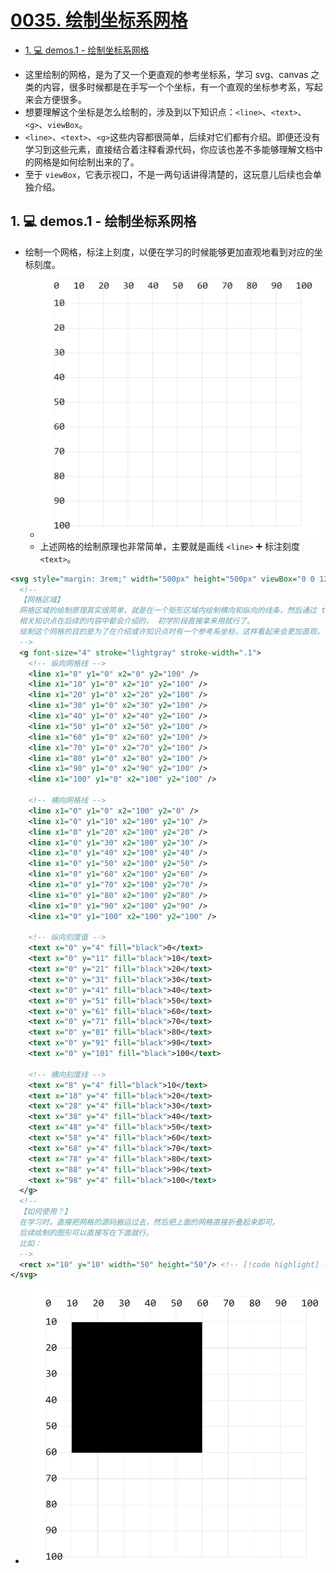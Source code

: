 # [0035. 绘制坐标系网格](https://github.com/Tdahuyou/TNotes.svg/tree/main/notes/0035.%20%E7%BB%98%E5%88%B6%E5%9D%90%E6%A0%87%E7%B3%BB%E7%BD%91%E6%A0%BC)

<!-- region:toc -->

- [1. 💻 demos.1 - 绘制坐标系网格](#1--demos1---绘制坐标系网格)

<!-- endregion:toc -->
- 这里绘制的网格，是为了又一个更直观的参考坐标系，学习 svg、canvas 之类的内容，很多时候都是在手写一个个坐标，有一个直观的坐标参考系，写起来会方便很多。
- 想要理解这个坐标是怎么绘制的，涉及到以下知识点：`<line>`、`<text>`、`<g>`、`viewBox`。
- `<line>`、`<text>`、`<g>`这些内容都很简单，后续对它们都有介绍。即便还没有学习到这些元素，直接结合着注释看源代码，你应该也差不多能够理解文档中的网格是如何绘制出来的了。
- 至于 `viewBox`，它表示视口，不是一两句话讲得清楚的，这玩意儿后续也会单独介绍。

## 1. 💻 demos.1 - 绘制坐标系网格

- 绘制一个网格，标注上刻度，以便在学习的时候能够更加直观地看到对应的坐标刻度。
  - ![](assets/2024-12-09-15-46-04.png)
  - 上述网格的绘制原理也非常简单，主要就是画线 `<line>` ➕  标注刻度 `<text>`。

```xml
<svg style="margin: 3rem;" width="500px" height="500px" viewBox="0 0 120 120" xmlns="http://www.w3.org/2000/svg">
  <!--
  【网格区域】
  网格区域的绘制原理其实很简单，就是在一个矩形区域内绘制横向和纵向的线条，然后通过 text 加上刻度标注。
  相关知识点在后续的内容中都会介绍的， 初学阶段直接拿来用就行了。
  绘制这个网格的目的是为了在介绍或许知识点时有一个参考系坐标，这样看起来会更加直观。
  -->
  <g font-size="4" stroke="lightgray" stroke-width=".1">
    <!-- 纵向网格线 -->
    <line x1="0" y1="0" x2="0" y2="100" />
    <line x1="10" y1="0" x2="10" y2="100" />
    <line x1="20" y1="0" x2="20" y2="100" />
    <line x1="30" y1="0" x2="30" y2="100" />
    <line x1="40" y1="0" x2="40" y2="100" />
    <line x1="50" y1="0" x2="50" y2="100" />
    <line x1="60" y1="0" x2="60" y2="100" />
    <line x1="70" y1="0" x2="70" y2="100" />
    <line x1="80" y1="0" x2="80" y2="100" />
    <line x1="90" y1="0" x2="90" y2="100" />
    <line x1="100" y1="0" x2="100" y2="100" />

    <!-- 横向网格线 -->
    <line x1="0" y1="0" x2="100" y2="0" />
    <line x1="0" y1="10" x2="100" y2="10" />
    <line x1="0" y1="20" x2="100" y2="20" />
    <line x1="0" y1="30" x2="100" y2="30" />
    <line x1="0" y1="40" x2="100" y2="40" />
    <line x1="0" y1="50" x2="100" y2="50" />
    <line x1="0" y1="60" x2="100" y2="60" />
    <line x1="0" y1="70" x2="100" y2="70" />
    <line x1="0" y1="80" x2="100" y2="80" />
    <line x1="0" y1="90" x2="100" y2="90" />
    <line x1="0" y1="100" x2="100" y2="100" />

    <!-- 纵向刻度值 -->
    <text x="0" y="4" fill="black">0</text>
    <text x="0" y="11" fill="black">10</text>
    <text x="0" y="21" fill="black">20</text>
    <text x="0" y="31" fill="black">30</text>
    <text x="0" y="41" fill="black">40</text>
    <text x="0" y="51" fill="black">50</text>
    <text x="0" y="61" fill="black">60</text>
    <text x="0" y="71" fill="black">70</text>
    <text x="0" y="81" fill="black">80</text>
    <text x="0" y="91" fill="black">90</text>
    <text x="0" y="101" fill="black">100</text>

    <!-- 横向刻度线 -->
    <text x="8" y="4" fill="black">10</text>
    <text x="18" y="4" fill="black">20</text>
    <text x="28" y="4" fill="black">30</text>
    <text x="38" y="4" fill="black">40</text>
    <text x="48" y="4" fill="black">50</text>
    <text x="58" y="4" fill="black">60</text>
    <text x="68" y="4" fill="black">70</text>
    <text x="78" y="4" fill="black">80</text>
    <text x="88" y="4" fill="black">90</text>
    <text x="98" y="4" fill="black">100</text>
  </g>
  <!--
  【如何使用？】
  在学习时，直接把网格的源码搬运过去，然后把上面的网格直接折叠起来即可。
  后续绘制的图形可以直接写在下面就行。
  比如：
  -->
  <rect x="10" y="10" width="50" height="50"/> <!-- [!code highlight] -->
</svg>
```

- ![](assets/2024-12-09-15-46-27.png)
